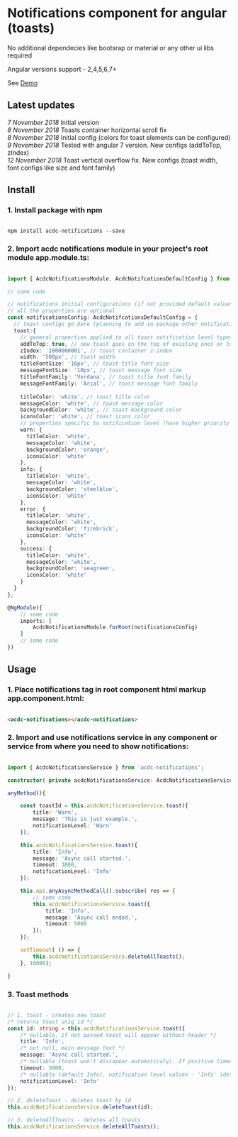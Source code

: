 
# Notifications component for angular (toasts)

No additional dependecies like bootsrap or material or any other ui libs required

Angular versions support - 2,4,5,6,7+

See [Demo](https://angular-mp2pcl.stackblitz.io)


## Latest updates

*7 November 2018* Initial version
<br/>
*8 November 2018* Toasts container horizontal scroll fix
<br/>
*8 November 2018* Initial config (colors for toast elements can be configured)
<br/>
*9 November 2018* Tested with angular 7 version. New configs (addToTop, zIndex)
<br/>
*12 November 2018* Toast vertical overflow fix. New configs (toast width, font configs like size and font family)
<br/>

## Install

### 1. Install package with npm
```npm

npm install acdc-notifications --save

```

### 2. Import acdc notifications module in your project's root module app.module.ts:
```ts

import { AcdcNotificationsModule, AcdcNotifcationsDefaultConfig } from 'acdc-notifications';

// some code

// notifications initial configurations (if not provided default values applied)
// all the properties are optional
const notificationsConfig: AcdcNotifcationsDefaultConfig = {
  // toast configs go here (planning to add in package other notification types)
  toast:{
	// general properties applied to all toast notification level types (info, error, warn, success)
	addToTop: true, // new toast goes on the top of existing ones or to the bottom
	zIndex: '1000000001', // toast container z-index
	width: '500px', // toast width
    titleFontSize: '16px', // toast title font size
    messageFontSize: '10px', // toast message font size
    titleFontFamily: 'Verdana', // toast title font family
	messageFontFamily: 'Arial', // toast message font family
	
    titleColor: 'white', // toast title color
    messageColor: 'white', // toast message color
    backgroundColor: 'white', // toast background color
	iconsColor: 'white', // toast icons color
	// properties specific to notification level (have higher priority than general properties)
    warn: {
      titleColor: 'white',
      messageColor: 'white',
      backgroundColor: 'orange',
      iconsColor: 'white'
    },
    info: {
	  titleColor: 'white',
	  messageColor: 'white',
      backgroundColor: 'steelblue',
      iconsColor: 'white'
    },
    error: {
	  titleColor: 'white',
	  messageColor: 'white',
      backgroundColor: 'firebrick',
      iconsColor: 'white'
    },
    success: {
	  titleColor: 'white',
	  messageColor: 'white',
      backgroundColor: 'seagreen',
      iconsColor: 'white'
    }
  }
};

@NgModule({
	// some code
	imports: [
		AcdcNotificationsModule.forRoot(notificationsConfig)
	]
	// some code
})

```


## Usage

### 1. Place notifications tag in root component html markup app.component.html:
```html

<acdc-notifications></acdc-notifications>

```

### 2. Import and use notifications service in any component or service from where you need to show notifications:
```ts

import { AcdcNotificationsService } from 'acdc-notifications';

constructor( private acdcNotificationsService: AcdcNotificationsService ) {}

anyMethod(){

	const toastId = this.acdcNotificationsService.toast({
		title: 'Warn', 
		message: 'This is just example.',
		notificationLevel: 'Warn'
	});

	this.acdcNotificationsService.toast({
		title: 'Info', 
		message: 'Async call started.', 
		timeout: 3000,
		notificationLevel: 'Info'
	});

	this.api.anyAsyncMethodCall().subscribe( res => {
		// some code
		this.acdcNotificationsService.toast({
			title: 'Info', 
			message: 'Async call ended.', 
			timeout: 5000
		});
	});

	setTimeout( () => {
		this.acdcNotificationsService.deleteAllToasts();
	}, 10000);

}

```

### 3. Toast methods
```ts

// 1. toast - creates new toast
/* returns toast uniq id */
const id: string = this.acdcNotificationsService.toast({
	/* nullable, if not passed toast will appear without header */
	title: 'Info', 
	/* not null, main message text */
	message: 'Async call started.',
	/* nullable (toast won't dissapear automaticaly). If positive timeout value applied toast will dissapear automaticaly when time elapsed (milliseconds) */
	timeout: 3000, 
	/* nullable (default Info), notification level values - 'Info' (default), 'Success', 'Warn', 'Error'. Toast colors and icons are changed accordingly */
	notificationLevel: 'Info' 
}); 

// 2. deleteToast - deletes toast by id
this.acdcNotificationsService.deleteToast(id); 

// 3. deleteAllToasts - deletes all toasts
this.acdcNotificationsService.deleteAllToasts();

```

